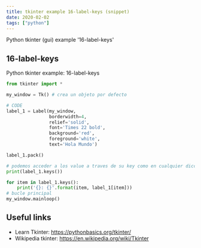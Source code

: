 ```yaml
---
title: tkinter example 16-label-keys (snippet)
date: 2020-02-02
tags: ["python"]
---
```

Python tkinter (gui) example '16-label-keys'


## 16-label-keys

Python tkinter example: 16-label-keys

```python
from tkinter import *

my_window = Tk() # crea un objeto por defecto

# CODE
label_1 = Label(my_window,
                borderwidth=4,
                relief='solid',
                font='Times 22 bold',
                background='red',
                foreground='white',
                text='Hola Mundo')

label_1.pack()

# podemos acceder a los value a traves de su key como en cualquier diccionario
print(label_1.keys())

for item in label_1.keys():
    print('{}: {}'.format(item, label_1[item]))
# bucle principal
my_window.mainloop()

```

## Useful links

- Learn Tkinter: https://pythonbasics.org/tkinter/
- Wikipedia tkinter: https://en.wikipedia.org/wiki/Tkinter
